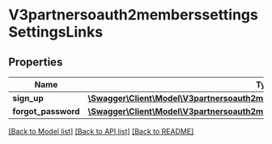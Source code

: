 # V3partnersoauth2memberssettingsSettingsLinks

## Properties
Name | Type | Description | Notes
------------ | ------------- | ------------- | -------------
**sign_up** | [**\Swagger\Client\Model\V3partnersoauth2memberssettingsSettingsLinksSignUp**](V3partnersoauth2memberssettingsSettingsLinksSignUp.md) |  | 
**forgot_password** | [**\Swagger\Client\Model\V3partnersoauth2memberssettingsSettingsLinksForgotPassword**](V3partnersoauth2memberssettingsSettingsLinksForgotPassword.md) |  | 

[[Back to Model list]](../README.md#documentation-for-models) [[Back to API list]](../README.md#documentation-for-api-endpoints) [[Back to README]](../README.md)


